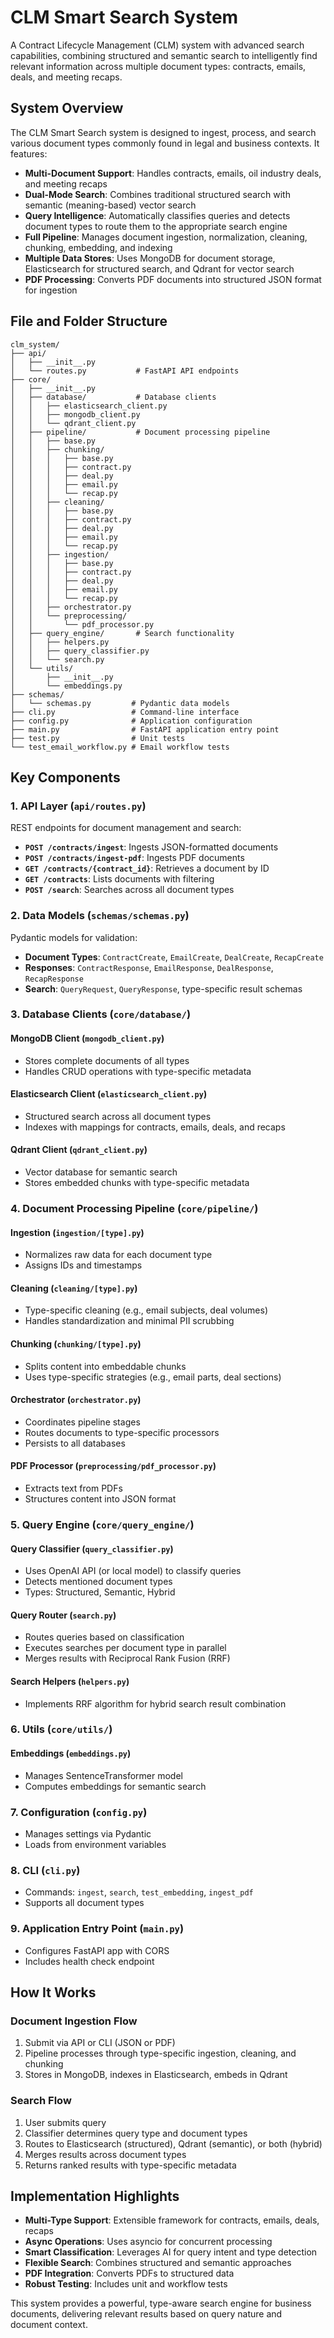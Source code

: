 # CLM Smart Search System

A Contract Lifecycle Management (CLM) system with advanced search capabilities, combining structured and semantic search to intelligently find relevant information across multiple document types: contracts, emails, deals, and meeting recaps.

## System Overview

The CLM Smart Search system is designed to ingest, process, and search various document types commonly found in legal and business contexts. It features:

- **Multi-Document Support**: Handles contracts, emails, oil industry deals, and meeting recaps
- **Dual-Mode Search**: Combines traditional structured search with semantic (meaning-based) vector search
- **Query Intelligence**: Automatically classifies queries and detects document types to route them to the appropriate search engine
- **Full Pipeline**: Manages document ingestion, normalization, cleaning, chunking, embedding, and indexing
- **Multiple Data Stores**: Uses MongoDB for document storage, Elasticsearch for structured search, and Qdrant for vector search
- **PDF Processing**: Converts PDF documents into structured JSON format for ingestion

## File and Folder Structure

```
clm_system/
├── api/
│   ├── __init__.py
│   └── routes.py           # FastAPI API endpoints
├── core/
│   ├── __init__.py
│   ├── database/           # Database clients
│   │   ├── elasticsearch_client.py
│   │   ├── mongodb_client.py
│   │   └── qdrant_client.py
│   ├── pipeline/           # Document processing pipeline
│   │   ├── base.py
│   │   ├── chunking/
│   │   │   ├── base.py
│   │   │   ├── contract.py
│   │   │   ├── deal.py
│   │   │   ├── email.py
│   │   │   └── recap.py
│   │   ├── cleaning/
│   │   │   ├── base.py
│   │   │   ├── contract.py
│   │   │   ├── deal.py
│   │   │   ├── email.py
│   │   │   └── recap.py
│   │   ├── ingestion/
│   │   │   ├── base.py
│   │   │   ├── contract.py
│   │   │   ├── deal.py
│   │   │   ├── email.py
│   │   │   └── recap.py
│   │   ├── orchestrator.py
│   │   └── preprocessing/
│   │       └── pdf_processor.py
│   ├── query_engine/       # Search functionality
│   │   ├── helpers.py
│   │   ├── query_classifier.py
│   │   └── search.py
│   └── utils/
│       ├── __init__.py
│       └── embeddings.py
├── schemas/
│   └── schemas.py         # Pydantic data models
├── cli.py                 # Command-line interface
├── config.py              # Application configuration
├── main.py                # FastAPI application entry point
├── test.py                # Unit tests
└── test_email_workflow.py # Email workflow tests
```

## Key Components

### 1. API Layer (`api/routes.py`)

REST endpoints for document management and search:
- **`POST /contracts/ingest`**: Ingests JSON-formatted documents
- **`POST /contracts/ingest-pdf`**: Ingests PDF documents
- **`GET /contracts/{contract_id}`**: Retrieves a document by ID
- **`GET /contracts`**: Lists documents with filtering
- **`POST /search`**: Searches across all document types

### 2. Data Models (`schemas/schemas.py`)

Pydantic models for validation:
- **Document Types**: `ContractCreate`, `EmailCreate`, `DealCreate`, `RecapCreate`
- **Responses**: `ContractResponse`, `EmailResponse`, `DealResponse`, `RecapResponse`
- **Search**: `QueryRequest`, `QueryResponse`, type-specific result schemas

### 3. Database Clients (`core/database/`)

#### MongoDB Client (`mongodb_client.py`)
- Stores complete documents of all types
- Handles CRUD operations with type-specific metadata

#### Elasticsearch Client (`elasticsearch_client.py`)
- Structured search across all document types
- Indexes with mappings for contracts, emails, deals, and recaps

#### Qdrant Client (`qdrant_client.py`)
- Vector database for semantic search
- Stores embedded chunks with type-specific metadata

### 4. Document Processing Pipeline (`core/pipeline/`)

#### Ingestion (`ingestion/[type].py`)
- Normalizes raw data for each document type
- Assigns IDs and timestamps

#### Cleaning (`cleaning/[type].py`)
- Type-specific cleaning (e.g., email subjects, deal volumes)
- Handles standardization and minimal PII scrubbing

#### Chunking (`chunking/[type].py`)
- Splits content into embeddable chunks
- Uses type-specific strategies (e.g., email parts, deal sections)

#### Orchestrator (`orchestrator.py`)
- Coordinates pipeline stages
- Routes documents to type-specific processors
- Persists to all databases

#### PDF Processor (`preprocessing/pdf_processor.py`)
- Extracts text from PDFs
- Structures content into JSON format

### 5. Query Engine (`core/query_engine/`)

#### Query Classifier (`query_classifier.py`)
- Uses OpenAI API (or local model) to classify queries
- Detects mentioned document types
- Types: Structured, Semantic, Hybrid

#### Query Router (`search.py`)
- Routes queries based on classification
- Executes searches per document type in parallel
- Merges results with Reciprocal Rank Fusion (RRF)

#### Search Helpers (`helpers.py`)
- Implements RRF algorithm for hybrid search result combination

### 6. Utils (`core/utils/`)

#### Embeddings (`embeddings.py`)
- Manages SentenceTransformer model
- Computes embeddings for semantic search

### 7. Configuration (`config.py`)
- Manages settings via Pydantic
- Loads from environment variables

### 8. CLI (`cli.py`)
- Commands: `ingest`, `search`, `test_embedding`, `ingest_pdf`
- Supports all document types

### 9. Application Entry Point (`main.py`)
- Configures FastAPI app with CORS
- Includes health check endpoint

## How It Works

### Document Ingestion Flow
1. Submit via API or CLI (JSON or PDF)
2. Pipeline processes through type-specific ingestion, cleaning, and chunking
3. Stores in MongoDB, indexes in Elasticsearch, embeds in Qdrant

### Search Flow
1. User submits query
2. Classifier determines query type and document types
3. Routes to Elasticsearch (structured), Qdrant (semantic), or both (hybrid)
4. Merges results across document types
5. Returns ranked results with type-specific metadata

## Implementation Highlights
- **Multi-Type Support**: Extensible framework for contracts, emails, deals, recaps
- **Async Operations**: Uses asyncio for concurrent processing
- **Smart Classification**: Leverages AI for query intent and type detection
- **Flexible Search**: Combines structured and semantic approaches
- **PDF Integration**: Converts PDFs to structured data
- **Robust Testing**: Includes unit and workflow tests

This system provides a powerful, type-aware search engine for business documents, delivering relevant results based on query nature and document context.